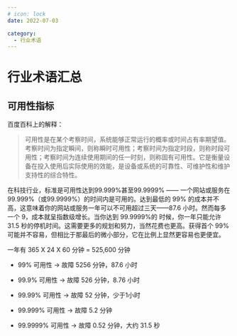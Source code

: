 ```yaml
---
# icon: lock
date: 2022-07-03

category:
  - 行业术语
---
```

# 行业术语汇总
## 可用性指标
百度百科上的解释：
> 可用性是在某个考察时间，系统能够正常运行的概率或时间占有率期望值。考察时间为指定瞬间，则称瞬时可用性；考察时间为指定时段，则称时段可用性；考察时间为连续使用期间的任一时刻，则称固有可用性。它是衡量设备在投入使用后实际使用的效能，是设备或系统的可靠性、可维护性和维护支持性的综合特性。

在科技行业，标准是可用性达到99.999%甚至99.9999% —— 一个网站或服务在 99.999%（或99.9999%）的时间内是可用的。达到最低的 99% 的成本并不高，这意味着你的网站或服务一年可以不可用超过三天——87.6 小时。然而每多一个 9，成本就呈指数级增长。当你达到 99.9999%的 时候，你一年只能允许 31.5 秒的停机时间。这需要更多的规划和努力，当然花费也更高。获得首个 99% 可能并不容易，但相比于那最后的微小部分，它在比例上显然更容易也更便宜。

一年有 365 X 24 X 60 分钟 = 525,600 分钟

- 99% 可用性 -> 故障 5256 分钟，87.6 小时

- 99.9% 可用性 -> 故障 526 分钟，8.76 小时

- 99.99% 可用性 -> 故障 52 分钟，少于1小时

- 99.999% 可用性 -> 故障 5.2 分钟

- 99.9999% 可用性 -> 故障 0.52 分钟，大约 31.5 秒 